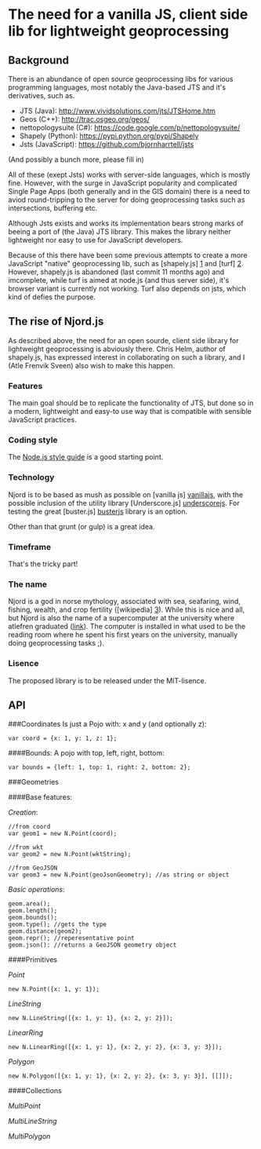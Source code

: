 The need for a vanilla JS, client side lib for lightweight geoprocessing
========================================================================

Background
----------

There is an abundance of open source geoprocessing libs for various programming languages, most notably the Java-based JTS and it's derivatives, such as.

- JTS (Java): <http://www.vividsolutions.com/jts/JTSHome.htm>
- Geos (C++): <http://trac.osgeo.org/geos/>
- nettopologysuite (C#): <https://code.google.com/p/nettopologysuite/>
- Shapely (Python): <https://pypi.python.org/pypi/Shapely>
- Jsts (JavaScript): <https://github.com/bjornharrtell/jsts>

(And possibly a bunch more, please fill in)

All of these (exept Jsts) works with server-side languages, which is mostly fine. However, with the surge in JavaScript popularity and complicated Single Page Apps (both generally and in the GIS domain) there is a need to aviod round-tripping to the server for doing geoprocessing tasks such as intersections, buffering etc.

Although Jsts exists and works its implementation bears strong marks of beeing a port of (the Java) JTS library. This makes the library neither lightweight nor easy to use for JavaScript developers. 

Because of this there have been some previous attempts to create a more JavaScript "native" geoprocessing lib, such as [shapely.js] [1] and [turf] [2]. However, shapely.js is abandoned (last commit 11 months ago) and imcomplete, while turf is aimed at node.js (and thus server side), it's browser variant is currently not working. Turf also depends on jsts, which kind of defies the purpose.

[1]: https://github.com/chelm/shapely.js/
[2]: https://github.com/morganherlocker/turf


The rise of Njord.js
--------------------

As described above, the need for an open sourde, client side library for lightweight geoprocessing is abviously there. Chris Helm, author of shapely.js, has expressed interest in collaborating on such a library, and I (Atle Frenvik Sveen) also wish to make this happen.

### Features
The main goal should be to replicate the functionality of JTS, but done so in a modern, lightweight and easy-to use way that is compatible with sensible JavaScript practices. 

### Coding style
The [Node.js style guide][nodestyle] is a good starting point.

[nodestyle]: https://github.com/felixge/node-style-guide

### Technology
Njord is to be based as mush as possible on [vanilla js] [vanillajs], with the possible inclusion of the utility library [Underscore.js] [underscorejs]. For testing the great [buster.js] [busterjs] library is an option. 

Other than that grunt (or gulp) is a great idea.


[vanillajs]: http://vanilla-js.com/
[underscorejs]: http://underscorejs.org
[busterjs]: http://docs.busterjs.org/en/latest/


### Timeframe
That's the tricky part!

### The name
Njord is a god in norse mythology, associated with sea, seafaring, wind, fishing, wealth, and crop fertility ([wikipedia] [3]). While this is nice and all, but Njord is also the name of a supercomputer at the university where atlefren graduated ([link][4]). The computer is installed in what used to be the reading room where he spent his first years on the university, manually doing geoprocessing tasks ;).

[3]: http://en.wikipedia.org/wiki/Nj%C3%B6r%C3%B0r
[4]: http://www.ntnu.edu/research/labs/supercomputing

### Lisence
The proposed library is to be released under the MIT-lisence.



API
---

###Coordinates
Is just a Pojo with: x and y (and optionally z):
    
    var coord = {x: 1, y: 1, z: 1};

####Bounds: 
A pojo with top, left, right, bottom:
    
    var bounds = {left: 1, top: 1, right: 2, bottom: 2};

###Geometries

####Base features:

*Creation*:

    //from coord
    var geom1 = new N.Point(coord);
    
    //from wkt
    var geom2 = new N.Point(wktString);
    
    //from GeoJSON
    var geom3 = new N.Point(geoJsonGeometry); //as string or object

*Basic operations*: 
  
    geom.area();
    geom.length();
    geom.bounds();
    geom.type(); //gets the type
    geom.distance(geom2);
    geom.repr(); //reperesentative point
    geom.json(): //returns a GeoJSON geometry object

####Primitives

*Point*
    
    new N.Point({x: 1, y: 1});

*LineString*
  
    new N.LineString([{x: 1, y: 1}, {x: 2, y: 2}]);

*LinearRing*
  
    new N.LinearRing([{x: 1, y: 1}, {x: 2, y: 2}, {x: 3, y: 3}]);

*Polygon*
  
    new N.Polygon([{x: 1, y: 1}, {x: 2, y: 2}, {x: 3, y: 3}], [[]]);


####Collections

*MultiPoint*

*MultiLineString*

*MultiPolygon*


